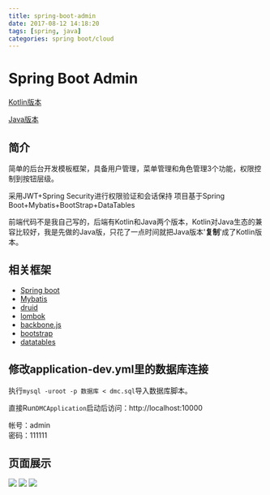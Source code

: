 ```yaml
---
title: spring-boot-admin
date: 2017-08-12 14:18:20
tags: [spring, java]
categories: spring boot/cloud
---
```


# Spring Boot Admin


[Kotlin版本](https://github.com/sail-y/spring-boot-admin-kotlin)

[Java版本](https://github.com/sail-y/spring-boot-admin)



## 简介


简单的后台开发模板框架，具备用户管理，菜单管理和角色管理3个功能，权限控制到按钮层级。       


采用JWT+Spring Security进行权限验证和会话保持
项目基于Spring Boot+Mybatis+BootStrap+DataTables

前端代码不是我自己写的，后端有Kotlin和Java两个版本，Kotlin对Java生态的兼容比较好，我是先做的Java版，只花了一点时间就把Java版本'**复制**'成了Kotlin版本。
<!--more-->

## 相关框架
* [Spring boot](http://projects.spring.io/spring-boot/)
* [Mybatis](http://www.mybatis.org/mybatis-3/zh/index.html)
* [druid](https://github.com/alibaba/druid)
* [lombok](https://projectlombok.org/)
* [backbone.js](http://backbonejs.org/)
* [bootstrap](http://getbootstrap.com/)
* [datatables](https://datatables.net/)




## 修改application-dev.yml里的数据库连接

执行`mysql -uroot -p 数据库 < dmc.sql`导入数据库脚本。

直接Run`DMCApplication`启动后访问：http://localhost:10000

帐号：admin            
密码：111111




## 页面展示

![](/img/login.png)
![](/img/page1.png)
![](/img/page2.png)
